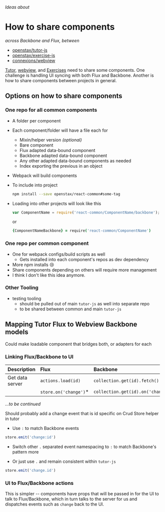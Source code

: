*Ideas about*
# How to share components
*across Backbone and Flux, between*
* [openstax/tutor-js](https://github.com/openstax/tutor-js)
* [openstax/exercise-js](https://github.com/openstax/exercises-js)
* [connexions/webview](https://github.com/connexions/webview)

[Tutor](https://github.com/openstax/tutor-js), [webview](https://github.com/connexions/webview), and [Exercises](https://github.com/openstax/exercises-js) need to share some components. One challenge is handling UI syncing with both Flux and Backbone.  Another is how to share components between projects in general.

## Options on how to share components

### One repo for all common components
* A folder per component
* Each component/folder will have a file each for
  * Mixin/helper version *(optional)*
  * Bare component
  * Flux adapted data-bound component
  * Backbone adapted data-bound component
  * Any other adapted data-bound components as needed
  * Index exporting the previous in an object
* Webpack will build components
* To include into project
  ```sh
  npm install --save openstax/react-common#some-tag
  ```
* Loading into other projects will look like this
  ```js
  var ComponentName = require('react-common/ComponentName/backbone');
  ```
  or

  ```coffee
  {ComponentNameBackbone} = require('react-common/ComponentName')
  ```

### One repo per common component
* One for webpack configs/build scripts as well
  * Gets installed into each component's repos as dev dependency
* More npm installs :cry:
* Share components depending on others will require more management
* I think I don't like this idea anymore.

### Other Tooling
* testing tooling
  * should be pulled out of main `tutor-js` as well into separate repo
  * to be shared between common and main `tutor-js`

## Mapping Tutor Flux to Webview Backbone models
Could make loadable component that bridges both, or adapters for each

### Linking Flux/Backbone to UI

| Description | Flux | Backbone |
| :---------- | :--- | :------- |
| Get data server | `actions.load(id)` | `collection.get(id).fetch()` |
|  | `store.on('change')`* | `collection.get(id).on('change')` |
*...to be continued*

Should probably add a change event that is id specific on Crud Store helper in tutor
* Use `:` to match Backbone events
 ```js
 store.emit('change:id')
 ```
  * Switch other `.` separated event namespacing to `:` to match Backbone's pattern more

* Or just use `.` and remain consistent within `tutor-js`
 ```js
 store.emit('change.id')
 ```

### UI to Flux/Backbone actions

This is simpler -- components have props that will be passed in for the UI to talk to Flux/Backbone, which in turn talks to the server for us and dispatches events such as `change` back to the UI.
